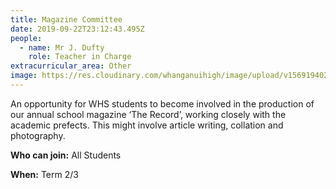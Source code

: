 ```yaml
---
title: Magazine Committee
date: 2019-09-22T23:12:43.495Z
people:
  - name: Mr J. Dufty
    role: Teacher in Charge
extracurricular_area: Other
image: https://res.cloudinary.com/whanganuihigh/image/upload/v1569194028/Performing%20Arts/Magazine_Committee.jpg
---
```

An opportunity for WHS students to become involved in the production of our annual school magazine ‘The Record’, working closely with the academic prefects. This might involve article writing, collation and photography.

**Who can join:** All Students

**When:** Term 2/3